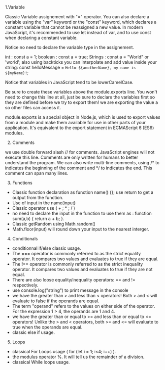 
1.Variable

Classic Variable assignement with "=" operator. You can also declare a variable using the "var" keyword or the "const" keyword, which declares a constant variable that cannot be reassigned a new value.
In modern JavaScript, it's recommended to use let instead of var, and to use const when declaring a constant variable.

Notice no need to declare the variable type in the assignement.

int  :  const a = 1;
boolean : const a = true;
Strings : const a = "World" or 'world'; 
also using backticks you can interpolate and add value inside your string: const helloMessage = `Hello ${anotherName}, my name is ${myName}!`;

Notice that variables in JavaScript tend to be lowerCamelCase.

Be sure to create these variables above the module.exports line. You won't need to change this line at all, just be sure to declare the variables first so they are defined before we try to export them! we are exporting the value a so other files can access it. 

module.exports is a special object in Node.js, which is used to export values from a module and make them available for use in other parts of your application. It's equivalent to the export statement in ECMAScript 6 (ES6) modules.

2. Comments

we use double forward slash // for comments. JavaScript engines will not execute this line. Comments are only written for humans to better understand the program. We can also write multi-line comments, using /* to indicates the beginning of the comment and */ to indicates the end. This comment can span many lines.

3. Functions

- Classic function declaration as function name() {}; use return to get a output from the function.
- Use of input in the name(input)
- Classic operator use ( + ; * ; / )
- no need to declare the input in the function to use them as : function sum(a,b) { return a + b; }.
- Classic getRandom using Math.random()
- Math.floor(input) will round down your input to the nearest interger.

4. Conditionals

- conditionnal if/else classic usage.
- The === operator is commonly referred to as the strict equality operator. It compares two values and evaluates to true if they are equal.
- The !== operator is commonly referred to as the strict inequality operator. It compares two values and evaluates to true if they are not equal.
- There are also loose equality/inequality operators: == and != respectively.
- use console.log("string") to print message in the console
- we have the greater than > and less than < operators! Both > and < will evaluate to false if the operands are equal.
- The term "operand" refers to the values on either side of the operator. For the expression 1 > 4, the operands are 1 and 4.
-  we have the greater than or equal to >= and less than or equal to <= operators! Unlike the > and < operators, both >= and <= will evaluate to true when the operands are equal.
-  classic else if usage.

5. Loops

- classical For Loops usage ( for (let i = 1; i<4; i++) ).
- the modulus operator %. It will tell us the remainder of a division.
- classical While loops usage.



